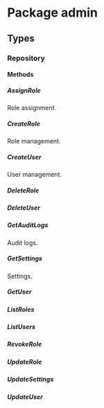 # Package admin

## Types

### Repository

#### Methods

##### AssignRole

Role assignment.

##### CreateRole

Role management.

##### CreateUser

User management.

##### DeleteRole

##### DeleteUser

##### GetAuditLogs

Audit logs.

##### GetSettings

Settings.

##### GetUser

##### ListRoles

##### ListUsers

##### RevokeRole

##### UpdateRole

##### UpdateSettings

##### UpdateUser

